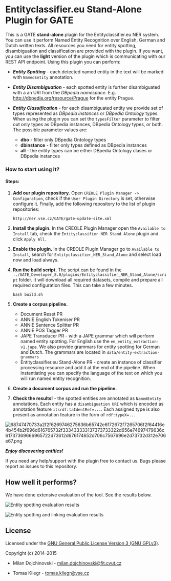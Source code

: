 # Entityclassifier.eu Stand-Alone Plugin for GATE #

This is a GATE **stand-alone** plugin for the Entityclassifier.eu NER system. You can use it perform Named Entity Recognition over English, German and Dutch written texts. All resources you need for entity spotting, disambiguation and classification are provided with the plugin. If you want, you can use the **light** version of the plugin which is communicating with our REST API endpoint. Using this plugin you can perform:

* ***Entity Spotting*** - each detected named entity in the text will be marked with ```NamedEntity``` annotation.

* ***Entity Disambiguation*** - each spotted entity is further disambiguated with a an URI from the *DBpedia namespace*. E.g. http://dbpedia.org/resource/Prague for the entity Prague.

* ***Entity Classification*** - for each disambiguated entity we provide set of types represented as *DBpedia instances* or *DBpedia Ontology* types. When using the plugin you can set the ```typesFilter``` parameter to filter out only types as DBpedia instances, DBpedia Ontology types, or both. The possible parameter values are:
    * **dbo** - filter only DBpedia Ontology types
    * **dbinstance** - filter only types defined as DBpedia instances
    * **all** - the entity types can be either DBpedia Ontology clases or DBpedia instances


### How to start using it? ###

#### Steps: ####

1. **Add our plugin repository.** Open ```CREOLE Plugin Manager -> Configuration```, check if the ```User Plugin Directory``` is set, otherwise configure it. Finally, add the following repository to the list of plugin repositories:

    ```
    http://ner.vse.cz/GATE/gate-update-site.xml
    ```

2. **Install the plugin.**  In the CREOLE Plugin Manager open the ```Available to Install``` tab, check the ```Entityclassifier NER Stand Alone``` plugin and click ```Apply All```.

3. **Enable the plugin.** In the CREOLE Plugin Manager go to ```Available to Install```, search for ```Entityclassifier_NER_Stand_Alone``` and select load now and load always.

4. **Run the build script.** The script can be found in the ```../GATE_Developer_8.0/plugins/Entityclassifier_NER_Stand_Alone/script``` folder. It will download all required datasets, compile and prepare all required configuration files. This can take a few minutes.

    ```
    bash build.sh
    ```

5. **Create a corpus pipeline.**

    * Document Reset PR
    * ANNIE English Tokeniser PR
    * ANNIE Sentence Splitter PR
    * ANNIE POS Tagger PR
    * JAPE Transducer PR - with a JAPE grammar which will perform named entity spotting. For English use the ```en_entity_extraction-v1.jape```. We also provide grammars for entity spotting for German and Dutch. The grammars are located in ```data/entity-extraction-grammars```
    * Entityclassifier.eu Stand-Alone PR - create an instance of classifier processing resource and add it at the end of the pipeline. When instantiating you can specify the language of the text on which you will run named entity recognition.

6. **Create a document corpus and run the pipeline.**

7. **Check the results!** - the spotted entities are annotated as ```NamedEntity``` annotations. Each entity has a ```disambiguation URI``` which is encoded as annotation feature ```itsrdf:taIdentRef=...```. Each assigned type is also present as annotation feature in the form of ```rdf:typeX=...```

![68747470733a2f2f6269746275636b65742e6f72672f7265706f2f64416e4b454b2f696d616765732f333433333137373733322d656e74697479636c61737369666965722d73612d676174652d706c7567696e2d73732d312e706e67.png](https://bitbucket.org/repo/jnRMq7/images/504392779-68747470733a2f2f6269746275636b65742e6f72672f7265706f2f64416e4b454b2f696d616765732f333433333137373733322d656e74697479636c61737369666965722d73612d676174652d706c7567696e2d73732d312e706e67.png)

***Enjoy discovering entities!***



If you need any help/support with the plugin free to contact us. Bugs please report as issues to this repository.

How well it performs?
------
We have done extensive evaluation of the tool. See the results below.

![Entity spotting evaluation results](https://docs.google.com/spreadsheets/d/1Zv9s91FOe84BpOWQMSWH57S7dk3C-l-UO_Wtqq63hEw/pubchart?oid=1365533162&format=image)

![Entity spotting and linking evaluation results](https://docs.google.com/spreadsheets/d/1Zv9s91FOe84BpOWQMSWH57S7dk3C-l-UO_Wtqq63hEw/pubchart?oid=1243738458&format=image)

License
------

Licensed under the [GNU General Public License Version 3 (GNU GPLv3)](http://www.gnu.org/licenses/gpl.html).

Copyright (c) 2014-2015

* Milan Dojchinovski - <milan.dojchinovski@fit.cvut.cz>

* Tomas Kliegr - <tomas.kliegr@vse.cz>
